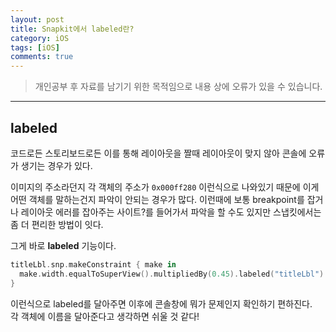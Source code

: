 ```yaml
---
layout: post
title: Snapkit에서 labeled란?
category: iOS
tags: [iOS]
comments: true
---
```


> 개인공부 후 자료를 남기기 위한 목적임으로 내용 상에 오류가 있을 수 있습니다.    

<hr>

## labeled

코드로든 스토리보드로든 이를 통해 레이아웃을 짤때 레이아웃이 맞지 않아 콘솔에 오류가 생기는 경우가 있다.

이미지의 주소라던지 각 객체의 주소가 `0x000ff280` 이런식으로 나와있기 때문에 이게 어떤 객체를 말하는건지 파악이 안되는 경우가 많다. 이런때에 보통 breakpoint를 잡거나 레이아웃 에러를 잡아주는 사이트?를 들어가서 파악을 할 수도 있지만 스냅킷에서는 좀 더 편리한 방법이 잇다.

그게 바로 **labeled** 기능이다.

```swift
titleLbl.snp.makeConstraint { make in
  make.width.equalToSuperView().multipliedBy(0.45).labeled("titleLbl")
}
```

이런식으로 labeled를 달아주면 이후에 콘솔창에 뭐가 문제인지 확인하기 편하진다.<br>
각 객체에 이름을 달아준다고 생각하면 쉬울 것 같다!
